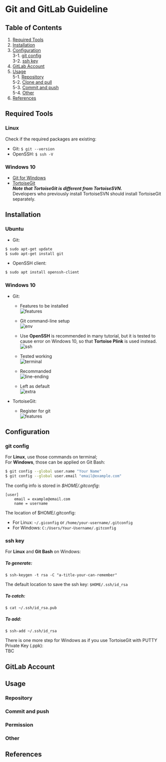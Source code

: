 # Git and GitLab Guideline  
## Table of Contents
1. [Required Tools](#required-tools)  
2. [Installation](#installation)  
3. [Configuration](#configuration)  
    3-1. [git config](#git-config)  
    3-2. [ssh key](#ssh-key)  
4. [GitLab Account](#gitlab-account)  
5. [Usage](#usage)  
    5-1. [Repository](#repository)  
    5-2. [Clone and pull](#clone-and-pull)  
    5-3. [Commit and push](#commit-and-push)  
    5-4. [Other](#other)  
6. [References](#references)  


## Required Tools
### Linux
Check if the required packages are existing:

- Git: `$ git --version`  
- OpenSSH: `$ ssh -V`

### Windows 10
- [Git for Windows](https://git-scm.com/download/win)
- [TortoiseGit](https://tortoisegit.org/download/)  
    ***Note that __TortoiseGit__ is different from __TortoiseSVN__.***  
    Developers who previously install TortoiseSVN should install TortoiseGit separately.

## Installation
### Ubuntu
- Git:  
``` sh
$ sudo apt-get update
$ sudo apt-get install git
```
- OpenSSH client:  
``` sh
$ sudo apt install openssh-client
```

### Windows 10
- Git:  
    -  Features to be installed  
    ![features](Images/git-setup-features.jpg)
  
    - Git command-line setup  
    ![env](Images/git-setup-env.jpg)  
  
    - Use __OpenSSH__ is recommended in many tutorial, but it is tested to cause error on Windows 10, so that __Tortoise Plink__ is used instead.  
    ![ssh](Images/git-setup-ssh.jpg)
  
    - Tested working  
    ![terminal](Images/git-setup-terminal.jpg)
  
    - Recommanded  
    ![line-ending](Images/git-setup-line-ending.jpg)
  
    - Left as default  
    ![extra](Images/git-setup-extra.jpg)

- TortoiseGit:
    - Register for git   
    ![features](Images/tortoisegit-setup-features.jpg)

## Configuration
### git config  
For __Linux__, use those commands on terminal;  
For __Windows__, those can be applied on Git Bash:
``` sh
$ git config --global user.name "Your Name"
$ git config --global user.email "email@example.com"
```
The config info is stored in _$HOME/.gitconfig_:  
```
[user]
	email = example@email.com
	name = username
```
The location of $HOME/.gitconfig:  
- For Linux: ```~/.giconfig``` or ```/home/your-username/.gitconfig```
- For Windows: ```C:/Users/Your-Username/.gitconfig```  
  
### ssh key  
For __Linux__ and __Git Bash__ on Windows:  
##### To generate:  
```$ ssh-keygen -t rsa -C "a-title-your-can-remember"```  
  
The default location to save the ssh key: ```$HOME/.ssh/id_rsa```  
  
##### To catch:  
```$ cat ~/.ssh/id_rsa.pub```  
  
##### To add:  
```$ ssh-add ~/.ssh/id_rsa```  
  
There is one more step for Windows as if you use TortoiseGit with PUTTY Private Key (.ppk):  
TBC  
  
## GitLab Account  

## Usage
### Repository
### Commit and push
### Permission
### Other

## References

